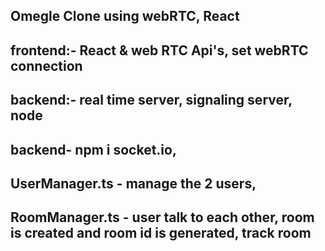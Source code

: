## Omegle Clone using webRTC, React

## frontend:- React & web RTC Api's, set webRTC connection

## backend:- real time server, signaling server, node

 ##  backend- npm i socket.io, 
##   UserManager.ts - manage the 2 users,
##   RoomManager.ts - user talk to each other, room is created and room id is              generated, track room
